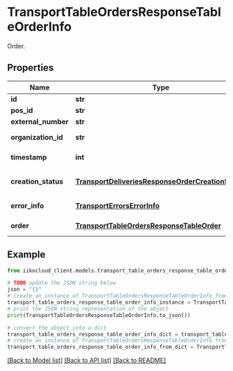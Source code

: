 # TransportTableOrdersResponseTableOrderInfo

Order.

## Properties

Name | Type | Description | Notes
------------ | ------------- | ------------- | -------------
**id** | **str** | Order ID. | 
**pos_id** | **str** | POS order ID. | [optional] 
**external_number** | **str** | Order external number. | [optional] 
**organization_id** | **str** | Organization ID.                Can be obtained by &#x60;/api/1/organizations&#x60; operation. | 
**timestamp** | **int** | Timestamp of most recent order change that took place on iikoTransport server. | 
**creation_status** | [**TransportDeliveriesResponseOrderCreationStatus**](TransportDeliveriesResponseOrderCreationStatus.md) | Order creation status. In case of asynchronous creation, it allows to track the instance an order was validated/created in iikoFront. | 
**error_info** | [**TransportErrorsErrorInfo**](TransportErrorsErrorInfo.md) | Order creation error details.  &gt; Required only if \&quot;creationStatus\&quot;&#x3D;\&quot;Error\&quot;. | [optional] 
**order** | [**TransportTableOrdersResponseTableOrder**](TransportTableOrdersResponseTableOrder.md) | Order creation details.  &gt; Field is filled up if \&quot;creationStatus\&quot;&#x3D;\&quot;Success\&quot;. | [optional] 

## Example

```python
from iikocloud_client.models.transport_table_orders_response_table_order_info import TransportTableOrdersResponseTableOrderInfo

# TODO update the JSON string below
json = "{}"
# create an instance of TransportTableOrdersResponseTableOrderInfo from a JSON string
transport_table_orders_response_table_order_info_instance = TransportTableOrdersResponseTableOrderInfo.from_json(json)
# print the JSON string representation of the object
print(TransportTableOrdersResponseTableOrderInfo.to_json())

# convert the object into a dict
transport_table_orders_response_table_order_info_dict = transport_table_orders_response_table_order_info_instance.to_dict()
# create an instance of TransportTableOrdersResponseTableOrderInfo from a dict
transport_table_orders_response_table_order_info_from_dict = TransportTableOrdersResponseTableOrderInfo.from_dict(transport_table_orders_response_table_order_info_dict)
```
[[Back to Model list]](../README.md#documentation-for-models) [[Back to API list]](../README.md#documentation-for-api-endpoints) [[Back to README]](../README.md)


